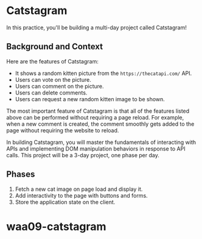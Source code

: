 # Catstagram

In this practice, you'll be building a multi-day project called Catstagram!

## Background and Context

Here are the features of Catstagram:

- It shows a random kitten picture from the `https://thecatapi.com/` API.
- Users can vote on the picture.
- Users can comment on the picture.
- Users can delete comments.
- Users can request a new random kitten image to be shown.

The most important feature of Catstagram is that all of the features listed
above can be performed without requiring a page reload. For example, when a new
comment is created, the comment smoothly gets added to the page without
requiring the website to reload.

In building Catstagram, you will master the fundamentals of interacting with
APIs and implementing DOM manipulation behaviors in response to API calls.
This project will be a 3-day project, one phase per day.

## Phases

1. Fetch a new cat image on page load and display it.
2. Add interactivity to the page with buttons and forms.
3. Store the application state on the client.
# waa09-catstagram
